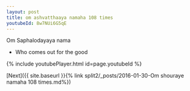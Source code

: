 ```yaml
---
layout: post
title: om ashvatthaaya namaha 108 times
youtubeId: 8w7NUi6G5qE
---
```

 
 
Om Saphalodayaya nama 
 
 -  Who comes out for the good 
 
  
 
  
 
 
 
 
 
 


{% include youtubePlayer.html id=page.youtubeId %}
 
[Next]({{ site.baseurl }}{% link  split2/_posts/2016-01-30-Om shouraye namaha 108 times.md%})
 
